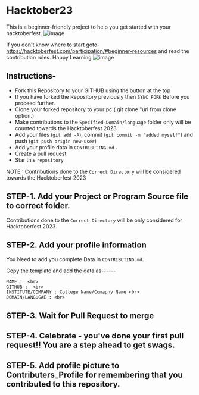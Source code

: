 # Hacktober23

This is a beginner-friendly project to help you get started with your hacktoberfest. 
![image](https://github.com/tomriddle77/Hacktober23/assets/91708674/ca91deaa-4a50-44fd-aaea-3d88a41b077b)



If you don't know where to start goto-https://hacktoberfest.com/participation/#beginner-resources and read the contribution rules. Happy Learning
![image](https://github.com/tomriddle77/Hacktober23/assets/91708674/b8800af1-f664-49d8-8238-5703578eb3a5)



## Instructions-

- Fork this Repository to your GITHUB using the button at the top 
- If you have forked the Repository previously then `SYNC FORK` Before you proceed further.
- Clone your forked repository to your pc ( git clone "url from clone option.)
- Make contributions to the `Specified-Domain/language` folder only will be counted towards the Hacktoberfest 2023
- Add your files (`git add -A`), commit (`git commit -m "added myself"`) and push (`git push origin new-user`)
- Add your profile data in `CONTRIBUTING.md` .
- Create a pull request
- Star this `repository`

NOTE : Contributions done to the `Correct Directory`  will be considered towards the Hacktoberfest 2023

## STEP-1. Add your Project or Program Source file to correct folder.
Contributions done to the `Correct Directory`  will be only considered for Hacktoberfest 2023.

## STEP-2. Add your profile information
You  Need to add you complete Data in `CONTRIBUTING.md`.

Copy the template and add the data as------
```
NAME :  <br>
GITHUB :  <br>
INSTITUTE/COMPANY : College Name/Comapny Name <br>
DOMAIN/LANGUGAE : <br>
```

## STEP-3. Wait for Pull Request to merge

## STEP-4. Celebrate - you've done your first pull request!! You are a step ahead to get swags.

## STEP-5. Add profile picture to Contributers_Profile for remembering that you contributed to this repository.

